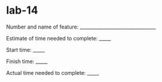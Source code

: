 # lab-14

Number and name of feature: ________________________________

Estimate of time needed to complete: _____

Start time: _____

Finish time: _____

Actual time needed to complete: _____

